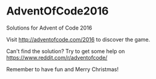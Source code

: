 # AdventOfCode2016
Solutions for Advent of Code 2016

Visit http://adventofcode.com/2016 to discover the game.

Can't find the solution? Try to get some help on https://www.reddit.com/r/adventofcode/

Remember to have fun and Merry Christmas!

